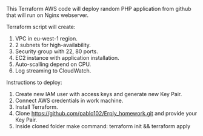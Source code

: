 This Terraform AWS code will deploy random PHP application from github that will run on Nginx webserver.

Terraform script will create:
1) VPC in eu-west-1 region.
2) 2 subnets for high-availability.
3) Security group with 22, 80 ports.
4) EC2 instance with application installation.
5) Auto-scalling depend on CPU.
6) Log streaming to CloudWatch.

Instructions to deploy:
1) Create new IAM user with access keys and generate new Key Pair.
2) Connect AWS credentials in work machine.
3) Install Terraform.
4) Clone https://github.com/pablo102/Erply_homework.git and provide your Key Pair.
5) Inside cloned folder make command: terraform init && terraform apply
